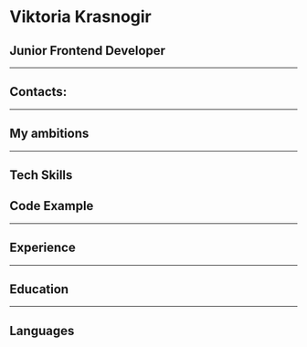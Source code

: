 # Viktoria Krasnogir

## Junior Frontend Developer

---

## Contacts:

---

## **My ambitions**

---

## **Tech Skills**

## **Code Example**

---

## **Experience**

---

## **Education**

---

## **Languages**
